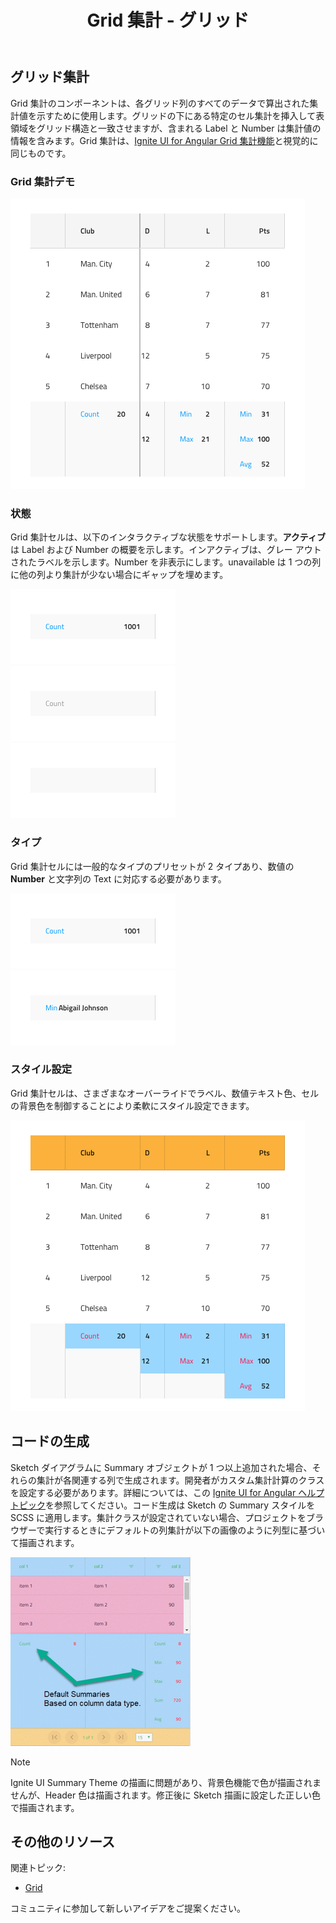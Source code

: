﻿---
title: Grid 集計 - グリッド
_description: Grid 集計は、すべてのデータで算出した集計値を各 Grid 列に示します。
_keywords: デザイン システム, Sketch, Ignite UI for Angular, Grid 機能, UI ライブラリ, ウィジェット
_language: ja
---

## グリッド集計

Grid 集計のコンポーネントは、各グリッド列のすべてのデータで算出された集計値を示すために使用します。グリッドの下にある特定のセル集計を挿入して表領域をグリッド構造と一致させますが、含まれる Label と Number は集計値の情報を含みます。Grid 集計は、[Ignite UI for Angular Grid 集計機能](https://jp.infragistics.com/products/ignite-ui-angular/angular/components/grid/summaries.html)と視覚的に同じものです。


### Grid 集計デモ

<img class="responsive-img" src="../images/grid_summaries_demo.png" srcset="../images/grid_summaries_demo@2x.png 2x" />

### 状態

Grid 集計セルは、以下のインタラクティブな状態をサポートします。**アクティブ**は Label および Number の概要を示します。インアクティブは、グレー アウトされたラベルを示します。Number を非表示にします。unavailable は 1 つの列に他の列より集計が少ない場合にギャップを埋めます。

<img class="responsive-img" src="../images/grid_cell_summary_active.png" srcset="../images/grid_cell_summary_active@2x.png 2x" />
<img class="responsive-img" src="../images/grid_cell_summary_inactive.png" srcset="../images/grid_cell_summary_inactive@2x.png 2x" />
<img class="responsive-img" src="../images/grid_cell_summary_unavailable.png" srcset="../images/grid_cell_summary_unavailable@2x.png 2x" />

### タイプ

Grid 集計セルには一般的なタイプのプリセットが 2 タイプあり、数値の **Number** と文字列の Text に対応する必要があります。

<img class="responsive-img" src="../images/grid_cell_summary_number.png" srcset="../images/grid_cell_summary_number@2x.png 2x" />
<img class="responsive-img" src="../images/grid_cell_summary_text.png" srcset="../images/grid_cell_summary_text@2x.png 2x" />

### スタイル設定

Grid 集計セルは、さまざまなオーバーライドでラベル、数値テキスト色、セルの背景色を制御することにより柔軟にスタイル設定できます。

<img class="responsive-img" src="../images/grid_summaries_styling.png" srcset="../images/grid_summaries_styling@2x.png 2x" />

## コードの生成

Sketch ダイアグラムに Summary オブジェクトが 1 つ以上追加された場合、それらの集計が各関連する列で生成されます。開発者がカスタム集計計算のクラスを設定する必要があります。詳細については、この [Ignite UI for Angular ヘルプ トピック](https://jp.infragistics.com/products/ignite-ui-angular/angular/components/grid_summaries.html)を参照してください。コード生成は Sketch の Summary スタイルを SCSS に適用します。集計クラスが設定されていない場合、プロジェクトをブラウザーで実行するときにデフォルトの列集計が以下の画像のように列型に基づいて描画されます。

<img class="responsive-img" src="../images/grid_summaries_codegen.png" />

> [!Note]
> Ignite UI Summary Theme の描画に問題があり、背景色機能で色が描画されませんが、Header 色は描画されます。修正後に Sketch 描画に設定した正しい色で描画されます。

## その他のリソース

関連トピック:

- [Grid](grid.md)
  <div class="divider--half"></div>

コミュニティに参加して新しいアイデアをご提案ください。


